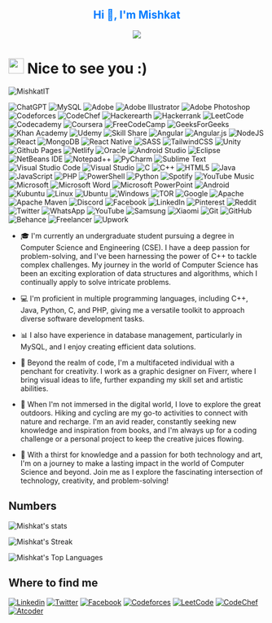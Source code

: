 <h2 align="center">
  <font color="#007BFF"><b>Hi 👋, I'm Mishkat</b></font>
</h2>
<p align="center">
  <img src="https://readme-typing-svg.herokuapp.com?color=%23007BFF&center=true&vCenter=true&lines=Competitive+Programmer;Freelancer+at+Fiverr;Good+Listener;Self+Learner"><br>
</p>


<h1><img src="https://emojis.slackmojis.com/emojis/images/1531849430/4246/blob-sunglasses.gif?1531849430" width="30"/> Nice to see you :)</h1>
<p align="left"> <img src="https://komarev.com/ghpvc/?username=MishkatIT&label=Profile%20views&color=0e75b6&style=flat" alt="MishkatIT" /> </p>

![ChatGPT](https://img.shields.io/badge/chatGPT-74aa9c?style=flat-square&logo=openai&logoColor=white)
![MySQL](https://img.shields.io/badge/mysql-%2300f.svg?style=flat-square&logo=mysql&logoColor=white)
![Adobe](https://img.shields.io/badge/adobe-%23FF0000.svg?style=flat-square&logo=adobe&logoColor=white)
![Adobe Illustrator](https://img.shields.io/badge/adobe%20illustrator-%23FF9A00.svg?style=flat-square&logo=adobe%20illustrator&logoColor=white)
![Adobe Photoshop](https://img.shields.io/badge/adobe%20photoshop-%2331A8FF.svg?style=flat-square&logo=adobe%20photoshop&logoColor=white)
![Codeforces](https://img.shields.io/badge/Codeforces-445f9d?style=flat-square&logo=Codeforces&logoColor=white)
![CodeChef](https://img.shields.io/badge/CodeChef-%23964B00.svg?style=flat-square&logo=CodeChef&logoColor=white)
![Hackerearth](https://img.shields.io/badge/HackerEarth-%232C3454.svg?&style=flat-square&logo=HackerEarth&logoColor=Blue)
![Hackerrank](https://img.shields.io/badge/-Hackerrank-2EC866?style=flat-square&logo=HackerRank&logoColor=white)
![LeetCode](https://img.shields.io/badge/LeetCode-000000?style=flat-square&logo=LeetCode&logoColor=#d16c06)
![Codecademy](https://img.shields.io/badge/Codecademy-FFF0E5?style=flat-square&logo=codecademy&logoColor=1F243A)
![Coursera](https://img.shields.io/badge/Coursera-%230056D2.svg?style=flat-square&logo=Coursera&logoColor=white)
![FreeCodeCamp](https://img.shields.io/badge/Freecodecamp-%23123.svg?&style=flat-square&logo=freecodecamp&logoColor=green)
![GeeksForGeeks](https://img.shields.io/badge/GeeksforGeeks-gray?style=flat-square&logo=geeksforgeeks&logoColor=35914c)
![Khan Academy](https://img.shields.io/badge/KhanAcademy-%2314BF96.svg?style=flat-square&logo=KhanAcademy&logoColor=white)
![Udemy](https://img.shields.io/badge/Udemy-A435F0?style=flat-square&logo=Udemy&logoColor=white)
![Skill Share](https://img.shields.io/badge/Skill%20share-002333?style=flat-square&logo=skillshare&logoColor=00FF84)
![Angular](https://img.shields.io/badge/angular-%23DD0031.svg?style=flat-square&logo=angular&logoColor=white)
![Angular.js](https://img.shields.io/badge/angular.js-%23E23237.svg?style=flat-square&logo=angularjs&logoColor=white)
![NodeJS](https://img.shields.io/badge/node.js-6DA55F?style=flat-square&logo=node.js&logoColor=white)
![React](https://img.shields.io/badge/react-%2320232a.svg?style=flat-square&logo=react&logoColor=%2361DAFB)
![MongoDB](https://img.shields.io/badge/MongoDB-%234ea94b.svg?style=flat-square&logo=mongodb&logoColor=white)
![React Native](https://img.shields.io/badge/react_native-%2320232a.svg?style=flat-square&logo=react&logoColor=%2361DAFB)
![SASS](https://img.shields.io/badge/SASS-hotpink.svg?style=flat-square&logo=SASS&logoColor=white)
![TailwindCSS](https://img.shields.io/badge/tailwindcss-%2338B2AC.svg?style=flat-square&logo=tailwind-css&logoColor=white)
![Unity](https://img.shields.io/badge/unity-%23000000.svg?style=flat-square&logo=unity&logoColor=white)
![Github Pages](https://img.shields.io/badge/github%20pages-121013?style=flat-square&logo=github&logoColor=white)
![Netlify](https://img.shields.io/badge/netlify-%23000000.svg?style=flat-square&logo=netlify&logoColor=#00C7B7)
![Oracle](https://img.shields.io/badge/Oracle-F80000?style=flat-square&logo=oracle&logoColor=white)
![Android Studio](https://img.shields.io/badge/Android%20Studio-3DDC84.svg?style=flat-square&logo=android-studio&logoColor=white)
![Eclipse](https://img.shields.io/badge/Eclipse-FE7A16.svg?style=flat-square&logo=Eclipse&logoColor=white)
![NetBeans IDE](https://img.shields.io/badge/NetBeansIDE-1B6AC6.svg?style=flat-square&logo=apache-netbeans-ide&logoColor=white)
![Notepad++](https://img.shields.io/badge/Notepad++-90E59A.svg?style=flat-square&logo=notepad%2b%2b&logoColor=black)
![PyCharm](https://img.shields.io/badge/pycharm-143?style=flat-square&logo=pycharm&logoColor=black&color=black&labelColor=green)
![Sublime Text](https://img.shields.io/badge/sublime_text-%23575757.svg?style=flat-square&logo=sublime-text&logoColor=important)
![Visual Studio Code](https://img.shields.io/badge/Visual%20Studio%20Code-0078d7.svg?style=flat-square&logo=visual-studio-code&logoColor=white)
![Visual Studio](https://img.shields.io/badge/Visual%20Studio-5C2D91.svg?style=flat-square&logo=visual-studio&logoColor=white)
![C](https://img.shields.io/badge/c-%2300599C.svg?style=flat-square&logo=c&logoColor=white)
![C++](https://img.shields.io/badge/c++-%2300599C.svg?style=flat-square&logo=c%2B%2B&logoColor=white)
![HTML5](https://img.shields.io/badge/html5-%23E34F26.svg?style=flat-square&logo=html5&logoColor=white)
![Java](https://img.shields.io/badge/java-%23ED8B00.svg?style=flat-square&logo=openjdk&logoColor=white)
![JavaScript](https://img.shields.io/badge/javascript-%23323330.svg?style=flat-square&logo=javascript&logoColor=%23F7DF1E)
![PHP](https://img.shields.io/badge/php-%23777BB4.svg?style=flat-square&logo=php&logoColor=white)
![PowerShell](https://img.shields.io/badge/PowerShell-%235391FE.svg?style=flat-square&logo=powershell&logoColor=white)
![Python](https://img.shields.io/badge/python-3670A0?style=flat-square&logo=python&logoColor=ffdd54)
![Spotify](https://img.shields.io/badge/Spotify-1ED760?style=flat-square&logo=spotify&logoColor=white)
![YouTube Music](https://img.shields.io/badge/YouTube_Music-FF0000?style=flat-square&logo=youtube-music&logoColor=white)
![Microsoft](https://img.shields.io/badge/Microsoft-0078D4?style=flat-square&logo=microsoft&logoColor=white)
![Microsoft Word](https://img.shields.io/badge/Microsoft_Word-2B579A?style=flat-square&logo=microsoft-word&logoColor=white)
![Microsoft PowerPoint](https://img.shields.io/badge/Microsoft_PowerPoint-B7472A?style=flat-square&logo=microsoft-powerpoint&logoColor=white)
![Android](https://img.shields.io/badge/Android-3DDC84?style=flat-square&logo=android&logoColor=white)
![Kubuntu](https://img.shields.io/badge/-KUbuntu-%230079C1?style=flat-square&logo=kubuntu&logoColor=white)
![Linux](https://img.shields.io/badge/Linux-FCC624?style=flat-square&logo=linux&logoColor=black)
![Ubuntu](https://img.shields.io/badge/Ubuntu-E95420?style=flat-square&logo=ubuntu&logoColor=white)
![Windows](https://img.shields.io/badge/Windows-0078D6?style=flat-square&logo=windows&logoColor=white)
![TOR](https://img.shields.io/badge/tor-%237E4798.svg?style=flat-square&logo=tor-project&logoColor=white)
![Google](https://img.shields.io/badge/google-4285F4?style=flat-square&logo=google&logoColor=white)
![Apache](https://img.shields.io/badge/apache-%23D42029.svg?style=flat-square&logo=apache&logoColor=white)
![Apache Maven](https://img.shields.io/badge/Apache%20Maven-C71A36?style=flat-square&logo=Apache%20Maven&logoColor=white)
![Discord](https://img.shields.io/badge/Discord-%235865F2.svg?style=flat-square&logo=discord&logoColor=white)
![Facebook](https://img.shields.io/badge/Facebook-%231877F2.svg?style=flat-square&logo=Facebook&logoColor=white)
![LinkedIn](https://img.shields.io/badge/linkedin-%230077B5.svg?style=flat-square&logo=linkedin&logoColor=white)
![Pinterest](https://img.shields.io/badge/Pinterest-%23E60023.svg?style=flat-square&logo=Pinterest&logoColor=white)
![Reddit](https://img.shields.io/badge/Reddit-FF4500?style=flat-square&logo=reddit&logoColor=white)
![Twitter](https://img.shields.io/badge/Twitter-%231DA1F2.svg?style=flat-square&logo=Twitter&logoColor=white)
![WhatsApp](https://img.shields.io/badge/WhatsApp-25D366?style=flat-square&logo=whatsapp&logoColor=white)
![YouTube](https://img.shields.io/badge/YouTube-%23FF0000.svg?style=flat-square&logo=YouTube&logoColor=white)
![Samsung](https://img.shields.io/badge/Samsung-%231428A0.svg?style=flat-square&logo=samsung&logoColor=white)
![Xiaomi](https://img.shields.io/badge/Xiaomi-%23FF6900.svg?style=flat-square&logo=xiaomi&logoColor=white)
![Git](https://img.shields.io/badge/git-%23F05033.svg?style=flat-square&logo=git&logoColor=white)
![GitHub](https://img.shields.io/badge/github-%23121011.svg?style=flat-square&logo=github&logoColor=white)
![Behance](https://img.shields.io/badge/Behance-1769ff?style=flat-square&logo=behance&logoColor=white)
![Freelancer](https://img.shields.io/badge/Freelancer-29B2FE?style=flat-square&logo=Freelancer&logoColor=white)
![Upwork](https://img.shields.io/badge/UpWork-6FDA44?style=flat-square&logo=Upwork&logoColor=white)





- 🎓 I'm currently an undergraduate student pursuing a degree in Computer Science and Engineering (CSE). I have a deep passion for problem-solving, and I've been harnessing the power of C++ to tackle complex challenges. My journey in the world of Computer Science has been an exciting exploration of data structures and algorithms, which I continually apply to solve intricate problems.

- 💻 I'm proficient in multiple programming languages, including C++, Java, Python, C, and PHP, giving me a versatile toolkit to approach diverse software development tasks.

- 📊 I also have experience in database management, particularly in MySQL, and I enjoy creating efficient data solutions.

- 🎨 Beyond the realm of code, I'm a multifaceted individual with a penchant for creativity. I work as a graphic designer on Fiverr, where I bring visual ideas to life, further expanding my skill set and artistic abilities.

- 🌄 When I'm not immersed in the digital world, I love to explore the great outdoors. Hiking and cycling are my go-to activities to connect with nature and recharge. I'm an avid reader, constantly seeking new knowledge and inspiration from books, and I'm always up for a coding challenge or a personal project to keep the creative juices flowing.

- 🚀 With a thirst for knowledge and a passion for both technology and art, I'm on a journey to make a lasting impact in the world of Computer Science and beyond. Join me as I explore the fascinating intersection of technology, creativity, and problem-solving!



## Numbers
![Mishkat's stats](https://github-readme-stats.vercel.app/api?username=MishkatIT&theme=gotham_icons=true)

![Mishkat's Streak](https://github-readme-streak-stats.herokuapp.com/?user=MishkatIT&theme=gotham_border=true)

![Mishkat's Top Languages](https://github-readme-stats.vercel.app/api/top-langs/?username=MishkatIT&theme=gotham_icons=true&hide_border=true&layout=compact)

<!-- [![Readme Card](https://github-readme-stats.vercel.app/api/pin/?username=MishkatIT&repo=MishkatIT)](https://github.com/MishkatIT/github-readme-stats) -->

## Where to find me

[![Linkedin](https://img.shields.io/badge/LinkedIn-0077B5?style=flat-square&logo=linkedin&logoColor=white)](https://www.linkedin.com/in/miskat141/) 
[![Twitter](https://img.shields.io/badge/Twitter-1DA1F2?style=flat-square&logo=twitter&logoColor=white)](https://twitter.com/miskat141)
[![Facebook](https://img.shields.io/badge/Facebook-1877F2?style=flat-square&logo=facebook&logoColor=white)](https://www.facebook.com/miskat141/)
[![Codeforces](https://img.shields.io/badge/Codeforces-445f9d?style=flat-square&logo=Codeforces&logoColor=white)](https://codeforces.com/profile/MishkatIT)
[![LeetCode](https://img.shields.io/badge/LeetCode-000000?style=flat-square&logo=LeetCode&logoColor=#d16c06)](https://leetcode.com/MishkatIT/)
[![CodeChef](https://img.shields.io/badge/CodeChef-%23964B00.svg?style=flat-square&logo=CodeChef&logoColor=white)](https://www.codechef.com/users/mishkatit)
[![Atcoder](https://img.shields.io/badge/AtCoder-%23964B00.svg?style=flat-square&logo=AtCoder&logoColor=grey)](https://atcoder.jp/users/mishkatit)




